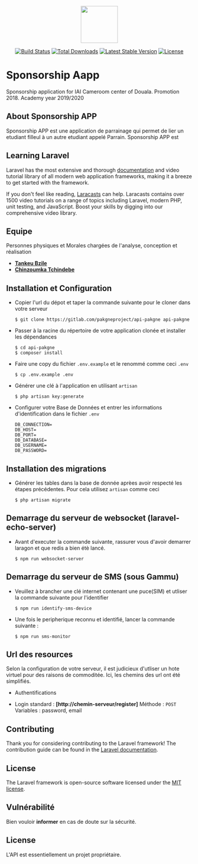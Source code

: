 <p align="center"><img height="100px" src="https://res.cloudinary.com/dp7asnerf/image/upload/v1577774394/SponsorshipAPP_n7qpts.png"></p>



<p align="center">
<a href="https://travis-ci.org/laravel/framework"><img src="https://travis-ci.org/laravel/framework.svg" alt="Build Status"></a>
<a href="https://packagist.org/packages/laravel/framework"><img src="https://poser.pugx.org/laravel/framework/d/total.svg" alt="Total Downloads"></a>
<a href="https://packagist.org/packages/laravel/framework"><img src="https://poser.pugx.org/laravel/framework/v/stable.svg" alt="Latest Stable Version"></a>
<a href="https://packagist.org/packages/laravel/framework"><img src="https://poser.pugx.org/laravel/framework/license.svg" alt="License"></a>
</p>

# Sponsorship Aapp
Sponsorship application for IAI Cameroom center of Douala. Promotion 2018. Academy year  2019/2020

## About Sponsorship APP

Sponsorship APP est une application de parrainage qui permet de lier un etudiant filleul à un autre etudiant appelé Parrain. Sponsorship APP est 


## Learning Laravel

Laravel has the most extensive and thorough [documentation](https://laravel.com/docs) and video tutorial library of all modern web application frameworks, making it a breeze to get started with the framework.

If you don't feel like reading, [Laracasts](https://laracasts.com) can help. Laracasts contains over 1500 video tutorials on a range of topics including Laravel, modern PHP, unit testing, and JavaScript. Boost your skills by digging into our comprehensive video library.

## Equipe

Personnes physiques et Morales chargées de l'analyse, conception et réalisation

- **[Tankeu Bzile](https://web.facebook.com/tecbric.tankeu)**
- **[Chinzoumka Tchindebe](christiantchindebe@outlook.fr)**


## Installation et Configuration

* Copier l'url du dépot et taper la commande suivante pour le cloner dans votre serveur

    ```shell
    $ git clone https://gitlab.com/pakgneproject/api-pakgne api-pakgne
    ```

* Passer à la racine du répertoire de votre application clonée et installer les dépendances


    ```shell
    $ cd api-pakgne
    $ composer install
    ```

* Faire une copy du fichier  `.env.example` et le renommé comme ceci `.env`

    ```shell
    $ cp .env.example .env
    ```

* Générer une clé à l'application en utilisant `artisan`

    ```shell
    $ php artisan key:generate
    ```

* Configurer votre Base de Données et entrer les informations d'identification dans le fichier `.env` 

    ```
    DB_CONNECTION=
    DB_HOST=
    DB_PORT=
    DB_DATABASE=
    DB_USERNAME=
    DB_PASSWORD=
    ```
## Installation des migrations

* Générer les tables dans la base de donnée aprèes avoir respecté les étapes précédentes. Pour cela utilisez `artisan` comme ceci


    ```shell
    $ php artisan migrate
    ```

## Demarrage du serveur de websocket (laravel-echo-server)

* Avant d'executer la commande suivante, rassurer vous d'avoir demarrer laragon et que redis a bien étè lancé.

    ```shell
    $ npm run websocket-server
    ```

## Demarrage du serveur de SMS (sous Gammu)

* Veuillez à brancher une clé internet contenant une puce(SIM) et utliser la commande suivante pour l'identifier

    ```shell
    $ npm run identify-sms-device
    ```

* Une fois le peripherique reconnu et identifié, lancer la commande suivante :

    ```shell
    $ npm run sms-monitor
    ```


## Url des resources

Selon la configuration de votre serveur, il est judicieux d'utliser un hote virtuel pour des raisons de commoditée. Ici, les chemins des url ont été simplifiés.

* Authentifications

- Login standard : **[http://chemin-serveur/register]** Méthode : ``POST``
    Variables : password, email


## Contributing

Thank you for considering contributing to the Laravel framework! The contribution guide can be found in the [Laravel documentation](https://laravel.com/docs/contributions).

## License

The Laravel framework is open-source software licensed under the [MIT license](https://opensource.org/licenses/MIT).


## Vulnérabilité

Bien vouloir **informer** en cas de doute sur la sécurité.

## License

L'API est essentiellement un projet propriétaire.

